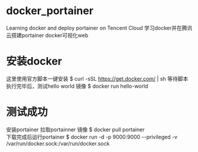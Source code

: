 # docker_portainer
Learning docker and deploy portainer on Tencent Cloud
学习docker并在腾讯云搭建portainer docker可视化web
# 安装docker 
这里使用官方脚本一键安装
$ curl -sSL https://get.docker.com/ | sh
等待脚本执行完毕后，测试hello world 镜像
$ docker run hello-world
# 测试成功



安装portainer
拉取portainner 镜像
$ docker pull portainer   
下载完成后运行portainer
$ docker run -d -p 9000:9000 --privileged -v /var/run/docker.sock:/var/run/docker.sock 

